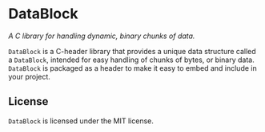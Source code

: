 # DataBlock

*A C library for handling dynamic, binary chunks of data.*

`DataBlock` is a C-header library that provides a unique data structure called a `DataBlock`, intended for easy handling of chunks of bytes, or binary data. `DataBlock` is packaged as a header to make it easy to embed and include in your project.

## License

`DataBlock` is licensed under the MIT license.
